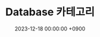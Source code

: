 ---
layout  : category
title   : Database 카테고리
summary : 
date    : 2023-12-18 00:00:00 +0900
updated : 2023-12-18 00:00:00 +0900
tag     : category
toc     : true
public  : true
comment : false
parent  : [[/index]]
latex   : false
---
